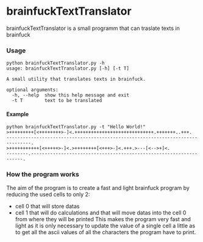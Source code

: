 # brainfuckTextTranslator

brainfuckTextTranslator is a small programm that can traslate texts in brainfuck

### Usage
```
python brainfuckTextTranslator.py -h
usage: brainfuckTextTranslator.py [-h] [-t T]

A small utility that translates texts in brainfuck.

optional arguments:
  -h, --help  show this help message and exit
  -t T        text to be translated

```
#### Example
```
python brainfuckTextTranslator.py -t "Hello World!"
>+++++++++[<++++++++>-]<.+++++++++++++++++++++++++++++.+++++++..+++.
-------------------------------------------------------------------------------.
>+++++++++++[<+++++>-]<.>++++++++[<+++>-]<.+++.>---[<-->+]<.
--------.-------------------------------------------------------------------.
```

### How the program works
The aim of the program is to create a fast and light brainfuck program by reducing the used cells to only 2:
- cell 0 that will store datas
- cell 1 that will do calculations and that will move datas into the cell 0 from where they will be printed
This makes the program very fast and light as it is only necessary to update the value of a single cell a little as to get all the ascii values of all the characters the program have to print.
